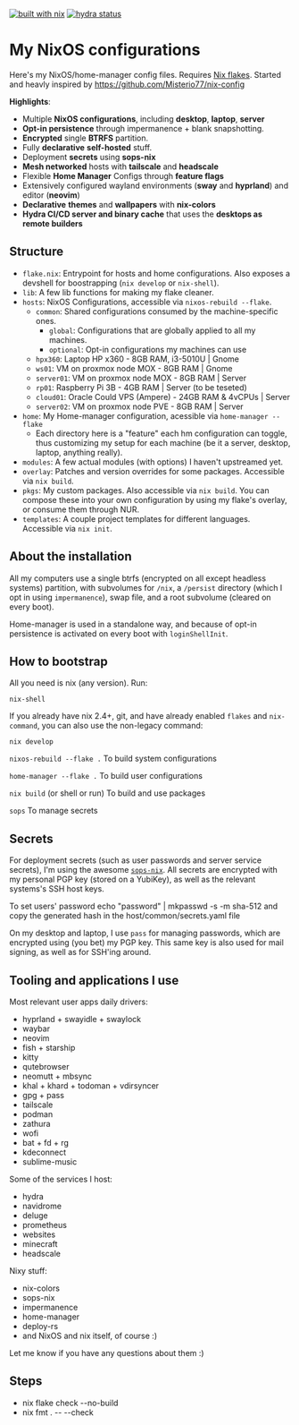 [![built with nix](https://img.shields.io/static/v1?logo=nixos&logoColor=white&label=&message=Built%20with%20Nix&color=41439a)](https://builtwithnix.org)
[![hydra status](https://img.shields.io/endpoint?url=https://hydracloud.tzero.it/job/nix-config/main/hosts.cloud01/shield)](https://hydracloud.tzero.it/jobset/nix-config/main#tabs-jobs)

# My NixOS configurations

Here's my NixOS/home-manager config files. Requires [Nix flakes](https://nixos.wiki/wiki/Flakes).
Started and heavly inspired by https://github.com/Misterio77/nix-config

**Highlights**:

- Multiple **NixOS configurations**, including **desktop**, **laptop**, **server**
- **Opt-in persistence** through impermanence + blank snapshotting.
- **Encrypted** single **BTRFS** partition.
- Fully **declarative** **self-hosted** stuff.
- Deployment **secrets** using **sops-nix**
- **Mesh networked** hosts with **tailscale** and **headscale**
- Flexible **Home Manager** Configs through **feature flags**
- Extensively configured wayland environments (**sway** and **hyprland**) and editor (**neovim**)
- **Declarative** **themes** and **wallpapers** with **nix-colors**
- **Hydra CI/CD server and binary cache** that uses the **desktops as remote builders**

## Structure

- `flake.nix`: Entrypoint for hosts and home configurations. Also exposes a
  devshell for boostrapping (`nix develop` or `nix-shell`).
- `lib`: A few lib functions for making my flake cleaner.
- `hosts`: NixOS Configurations, accessible via `nixos-rebuild --flake`.
  - `common`: Shared configurations consumed by the machine-specific ones.
    - `global`: Configurations that are globally applied to all my machines.
    - `optional`: Opt-in configurations my machines can use
  - `hpx360`: Laptop HP x360 - 8GB RAM, i3-5010U | Gnome
  - `ws01`: VM on proxmox node MOX - 8GB RAM | Gnome
  - `server01`: VM on proxmox node MOX  - 8GB RAM | Server
  - `rp01`: Raspberry Pi 3B - 4GB RAM | Server (to be teseted)
  - `cloud01`: Oracle Could VPS (Ampere) - 24GB RAM & 4vCPUs | Server
  - `server02`: VM on proxmox node PVE  - 8GB RAM | Server
- `home`: My Home-manager configuration, acessible via `home-manager --flake`
    - Each directory here is a "feature" each hm configuration can toggle, thus
      customizing my setup for each machine (be it a server, desktop, laptop,
      anything really).
- `modules`: A few actual modules (with options) I haven't upstreamed yet.
- `overlay`: Patches and version overrides for some packages. Accessible via
  `nix build`.
- `pkgs`: My custom packages. Also accessible via `nix build`. You can compose
  these into your own configuration by using my flake's overlay, or consume them through NUR.
- `templates`: A couple project templates for different languages. Accessible
  via `nix init`.



## About the installation

All my computers use a single btrfs (encrypted on all except headless systems)
partition, with subvolumes for `/nix`, a `/persist` directory (which I opt in
using `impermanence`), swap file, and a root subvolume (cleared on every boot).

Home-manager is used in a standalone way, and because of opt-in persistence is
activated on every boot with `loginShellInit`.


## How to bootstrap

All you need is nix (any version). Run:
```
nix-shell
```

If you already have nix 2.4+, git, and have already enabled `flakes` and
`nix-command`, you can also use the non-legacy command:
```
nix develop
```

`nixos-rebuild --flake .` To build system configurations

`home-manager --flake .` To build user configurations

`nix build` (or shell or run) To build and use packages

`sops` To manage secrets


## Secrets

For deployment secrets (such as user passwords and server service secrets), I'm
using the awesome [`sops-nix`](https://github.com/Mic92/sops-nix). All secrets
are encrypted with my personal PGP key (stored on a YubiKey), as well as the
relevant systems's SSH host keys.

To set users' password
echo "password" | mkpasswd -s -m sha-512
and copy the generated hash in the host/common/secrets.yaml file

On my desktop and laptop, I use `pass` for managing passwords, which are
encrypted using (you bet) my PGP key. This same key is also used for mail
signing, as well as for SSH'ing around.

## Tooling and applications I use

Most relevant user apps daily drivers:

- hyprland + swayidle + swaylock
- waybar
- neovim
- fish + starship
- kitty
- qutebrowser
- neomutt + mbsync
- khal + khard + todoman + vdirsyncer
- gpg + pass
- tailscale
- podman
- zathura
- wofi
- bat + fd + rg
- kdeconnect
- sublime-music

Some of the services I host:

- hydra
- navidrome
- deluge
- prometheus
- websites
- minecraft
- headscale

Nixy stuff:

- nix-colors
- sops-nix
- impermanence
- home-manager
- deploy-rs
- and NixOS and nix itself, of course :)

Let me know if you have any questions about them :)

## Steps
- nix flake check --no-build
- nix fmt . -- --check

